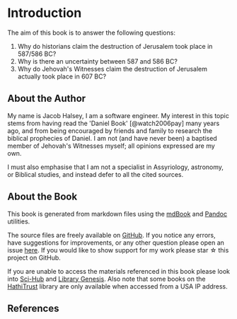 # Introduction

The aim of this book is to answer the following questions:

1. Why do historians claim the destruction of Jerusalem took place in 587/586 BC?
2. Why is there an uncertainty between 587 and 586 BC?
3. Why do Jehovah's Witnesses claim the destruction of Jerusalem actually took place in 607 BC?

## About the Author

My name is Jacob Halsey, I am a software engineer. My interest in this topic stems from having read the 'Daniel Book'
[@watch2006pay] many years ago, and from being encouraged by friends and family to research the biblical prophecies of
Daniel. I am not (and have never been) a baptised member of Jehovah's Witnesses myself; all opinions expressed are my
own.

I must also emphasise that I am not a specialist in Assyriology, astronomy, or Biblical studies, and instead defer to
all the cited sources.

## About the Book

This book is generated from markdown files using the [mdBook](https://github.com/rust-lang/mdBook) and
[Pandoc](https://github.com/jgm/pandoc) utilities.

The source files are freely available on [GitHub](https://github.com/jacob-pro/jerusalem-book). If you notice any
errors, have suggestions for improvements, or any other question please open an issue
[here](https://github.com/jacob-pro/jerusalem-book/issues). If you would like to show support for my work please star ☆
this project on GitHub.

If you are unable to access the materials referenced in this book please look into
[Sci-Hub](https://en.wikipedia.org/wiki/Sci-Hub) and [Library Genesis](https://en.wikipedia.org/wiki/Library_Genesis).
Also note that some books on the [HathiTrust](https://www.hathitrust.org/) library are only available when accessed from
a USA IP address.

## References

